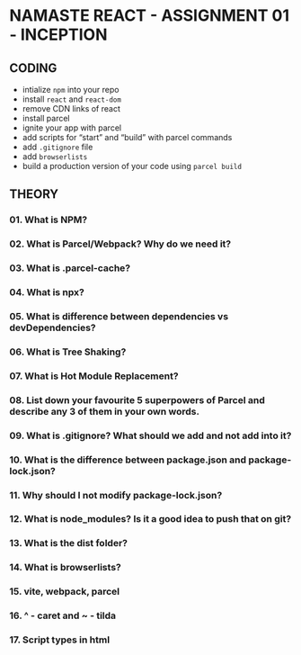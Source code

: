 # NAMASTE REACT - ASSIGNMENT 01 - INCEPTION

## CODING
- intialize `npm` into your repo
- install `react` and `react-dom`
- remove CDN links of react
- install parcel
- ignite your app with parcel
- add scripts for “start” and “build” with parcel commands
- add `.gitignore` file
- add `browserlists`
- build a production version of your code using `parcel build`

## THEORY

### 01. What is NPM?
### 02. What is Parcel/Webpack? Why do we need it?
### 03. What is .parcel-cache?
### 04. What is npx?
### 05. What is difference between dependencies vs devDependencies?
### 06. What is Tree Shaking?
### 07. What is Hot Module Replacement?
### 08. List down your favourite 5 superpowers of Parcel and describe any 3 of them in your own words.
### 09. What is .gitignore? What should we add and not add into it?
### 10. What is the difference between package.json and package-lock.json?
### 11. Why should I not modify package-lock.json?
### 12. What is node_modules? Is it a good idea to push that on git?
### 13. What is the dist folder?
### 14. What is browserlists?
### 15. vite, webpack, parcel
### 16. ^ - caret and ~ - tilda
### 17. Script types in html